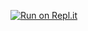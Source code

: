 [![Run on Repl.it](https://repl.it/badge/github/pemtajo/compiler_python)](https://repl.it/github/pemtajo/compiler_python)